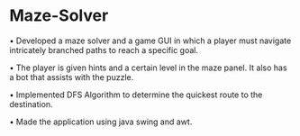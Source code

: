 # Maze-Solver
• Developed a maze solver and a game GUI in which a player must navigate intricately branched paths to reach a
specific goal.

• The player is given hints and a certain level in the maze paneI. It also has a bot that assists with the puzzle.

• Implemented DFS Algorithm to determine the quickest route to the destination.

• Made the application using java swing and awt.
